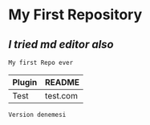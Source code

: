 # My First Repository
## _I tried md editor also_

```sh
My first Repo ever
```
| Plugin | README |
| ------ | ------ |
| Test | test.com |

```sh
Version denemesi
```